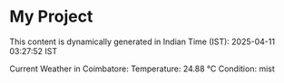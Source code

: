 # My Project

This content is dynamically generated in Indian Time (IST): 2025-04-11 03:27:52 IST


Current Weather in Coimbatore:
Temperature: 24.88 °C
Condition: mist
